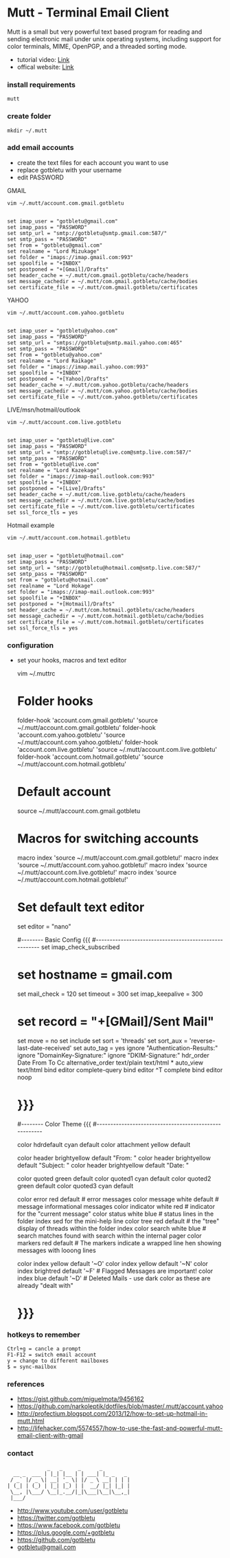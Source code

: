 # Mutt - Terminal Email Client
Mutt  is a small but very powerful text based program for reading and sending electronic mail under unix operating systems, including support for color terminals, MIME, OpenPGP, and a threaded sorting mode.

* tutorial video: [Link](https://www.youtube.com/watch?v=_Unn7fysiE0)
* offical website: [Link](http://www.mutt.org/)

### install requirements
    mutt

### create folder

    mkdir ~/.mutt

### add email accounts
- create the text files for each account you want to use
- replace gotbletu with your username
- edit PASSWORD


GMAIL

    vim ~/.mutt/account.com.gmail.gotbletu


    set imap_user = "gotbletu@gmail.com"                       
    set imap_pass = "PASSWORD"                                    
    set smtp_url = "smtp://gotbletu@smtp.gmail.com:587/"       
    set smtp_pass = "PASSWORD"                                    
    set from = "gotbletu@gmail.com"                            
    set realname = "Lord Mizukage"                                  
    set folder = "imaps://imap.gmail.com:993"                     
    set spoolfile = "+INBOX"                                      
    set postponed = "+[Gmail]/Drafts"                             
    set header_cache = ~/.mutt/com.gmail.gotbletu/cache/headers            
    set message_cachedir = ~/.mutt/com.gmail.gotbletu/cache/bodies         
    set certificate_file = ~/.mutt/com.gmail.gotbletu/certificates  

YAHOO

    vim ~/.mutt/account.com.yahoo.gotbletu
    

    set imap_user = "gotbletu@yahoo.com"
    set imap_pass = "PASSWORD"
    set smtp_url = "smtps://gotbletu@smtp.mail.yahoo.com:465"                                                               
    set smtp_pass = "PASSWORD"                                    
    set from = "gotbletu@yahoo.com"                            
    set realname = "Lord Raikage"                                  
    set folder = "imaps://imap.mail.yahoo.com:993"
    set spoolfile = "+INBOX"
    set postponed = "+[Yahoo]/Drafts"                             
    set header_cache = ~/.mutt/com.yahoo.gotbletu/cache/headers            
    set message_cachedir = ~/.mutt/com.yahoo.gotbletu/cache/bodies         
    set certificate_file = ~/.mutt/com.yahoo.gotbletu/certificates  

LIVE/msn/hotmail/outlook
    
    vim ~/.mutt/account.com.live.gotbletu


    set imap_user = "gotbletu@live.com"
    set imap_pass = "PASSWORD"
    set smtp_url = "smtp://gotbletu@live.com@smtp.live.com:587/"
    set smtp_pass = "PASSWORD"
    set from = "gotbletu@live.com"
    set realname = "Lord Kazekage"
    set folder = "imaps://imap-mail.outlook.com:993"
    set spoolfile = "+INBOX"
    set postponed = "+[Live]/Drafts"
    set header_cache = ~/.mutt/com.live.gotbletu/cache/headers            
    set message_cachedir = ~/.mutt/com.live.gotbletu/cache/bodies         
    set certificate_file = ~/.mutt/com.live.gotbletu/certificates  
    set ssl_force_tls = yes

Hotmail example

    vim ~/.mutt/account.com.hotmail.gotbletu
    

    set imap_user = "gotbletu@hotmail.com"
    set imap_pass = "PASSWORD"
    set smtp_url = "smtp://gotbletu@hotmail.com@smtp.live.com:587/"
    set smtp_pass = "PASSWORD"
    set from = "gotbletu@hotmail.com"
    set realname = "Lord Hokage"
    set folder = "imaps://imap-mail.outlook.com:993"
    set spoolfile = "+INBOX"
    set postponed = "+[Hotmail]/Drafts"
    set header_cache = ~/.mutt/com.hotmail.gotbletu/cache/headers            
    set message_cachedir = ~/.mutt/com.hotmail.gotbletu/cache/bodies         
    set certificate_file = ~/.mutt/com.hotmail.gotbletu/certificates  
    set ssl_force_tls = yes
     
### configuration
- set your hooks, macros and text editor

    
    vim ~/.muttrc

    # Folder hooks
    folder-hook 'account.com.gmail.gotbletu' 'source ~/.mutt/account.com.gmail.gotbletu'
    folder-hook 'account.com.yahoo.gotbletu' 'source ~/.mutt/account.com.yahoo.gotbletu'
    folder-hook 'account.com.live.gotbletu' 'source ~/.mutt/account.com.live.gotbletu'
    folder-hook 'account.com.hotmail.gotbletu' 'source ~/.mutt/account.com.hotmail.gotbletu'
    
    # Default account
    source ~/.mutt/account.com.gmail.gotbletu
    
    # Macros for switching accounts
    
    macro index <F12> '<sync-mailbox><enter-command>source ~/.mutt/account.com.gmail.gotbletu<enter><change-folder>!<enter>'
    macro index <F11> '<sync-mailbox><enter-command>source ~/.mutt/account.com.yahoo.gotbletu<enter><change-folder>!<enter>'
    macro index <F10> '<sync-mailbox><enter-command>source ~/.mutt/account.com.live.gotbletu<enter><change-folder>!<enter>'
    macro index <F9> '<sync-mailbox><enter-command>source ~/.mutt/account.com.hotmail.gotbletu<enter><change-folder>!<enter>'
    
    # Set default text editor
    set editor = "nano"
    
    #-------- Basic Config {{{
    #------------------------------------------------------
    set imap_check_subscribed
    # set hostname = gmail.com
    set mail_check = 120
    set timeout = 300
    set imap_keepalive = 300
    # set record = "+[GMail]/Sent Mail"
    set move = no
    set include
    set sort = 'threads'
    set sort_aux = 'reverse-last-date-received'
    set auto_tag = yes
    ignore "Authentication-Results:"
    ignore "DomainKey-Signature:"
    ignore "DKIM-Signature:"
    hdr_order Date From To Cc
    alternative_order text/plain text/html *
    auto_view text/html
    bind editor <Tab> complete-query
    bind editor ^T complete
    bind editor <space> noop 
    # }}}
    #-------- Color Theme {{{
    #------------------------------------------------------
    
    color hdrdefault cyan default
    color attachment yellow default
    
    color header brightyellow default "From: "
    color header brightyellow default "Subject: "
    color header brightyellow default "Date: "
    
    color quoted green default
    color quoted1 cyan default
    color quoted2 green default
    color quoted3 cyan default
    
    color error     red             default         # error messages
    color message   white           default         # message  informational messages
    color indicator white           red             # indicator for the "current message"
    color status    white           blue            # status lines in the folder index sed for the mini-help line
    color tree      red             default         # the "tree" display of threads within the folder index
    color search    white           blue            # search matches found with search within the internal pager
    color markers   red             default         # The markers indicate a wrapped line hen showing messages with looong lines
    
    color index     yellow default  '~O'
    color index     yellow default  '~N'
    color index     brightred       default '~F'    # Flagged Messages are important!
    color index     blue default    '~D'            # Deleted Mails - use dark color as these are already "dealt with"
    # }}} 


### hotkeys to remember
    Ctrl+g = cancle a prompt
    F1-F12 = switch email account
    y = change to different mailboxes
    $ = sync-mailbox

### references
- https://gist.github.com/miguelmota/9456162
- https://github.com/narkoleptik/dotfiles/blob/master/.mutt/account.yahoo
- http://profectium.blogspot.com/2013/12/how-to-set-up-hotmail-in-mutt.html
- http://lifehacker.com/5574557/how-to-use-the-fast-and-powerful-mutt-email-client-with-gmail
    
    
### contact

                 _   _     _      _         
      __ _  ___ | |_| |__ | | ___| |_ _   _ 
     / _` |/ _ \| __| '_ \| |/ _ \ __| | | |
    | (_| | (_) | |_| |_) | |  __/ |_| |_| |
     \__, |\___/ \__|_.__/|_|\___|\__|\__,_|
     |___/                                  

- http://www.youtube.com/user/gotbletu
- https://twitter.com/gotbletu
- https://www.facebook.com/gotbletu
- https://plus.google.com/+gotbletu
- https://github.com/gotbletu
- gotbletu@gmail.com



